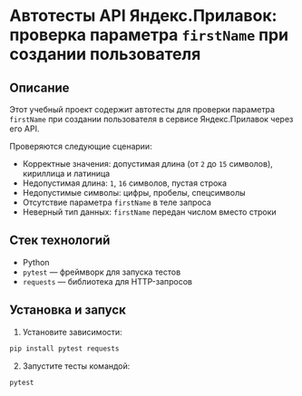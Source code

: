 ﻿# Автотесты API Яндекс.Прилавок: проверка параметра `firstName` при создании пользователя

## Описание
Этот учебный проект содержит автотесты для проверки параметра `firstName` при создании пользователя в сервисе Яндекс.Прилавок через его API.

Проверяются следующие сценарии:
- Корректные значения: допустимая длина (от `2` до `15` символов), кириллица и латиница
- Недопустимая длина: `1`, `16` символов, пустая строка
- Недопустимые символы: цифры, пробелы, спецсимволы
- Отсутствие параметра `firstName` в теле запроса
- Неверный тип данных: `firstName` передан числом вместо строки

## Стек технологий
- Python
- `pytest` — фреймворк для запуска тестов
- `requests` — библиотека для HTTP-запросов

## Установка и запуск

1. Установите зависимости:
```bash
pip install pytest requests
```

2. Запустите тесты командой:
```bash
pytest
```